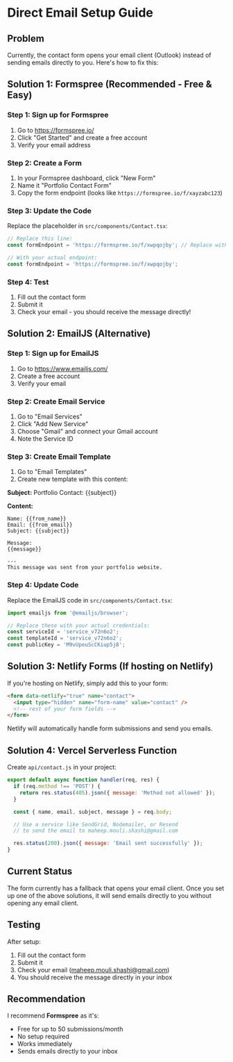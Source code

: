 # Direct Email Setup Guide

## Problem
Currently, the contact form opens your email client (Outlook) instead of sending emails directly to you. Here's how to fix this:

## Solution 1: Formspree (Recommended - Free & Easy)

### Step 1: Sign up for Formspree
1. Go to https://formspree.io/
2. Click "Get Started" and create a free account
3. Verify your email address

### Step 2: Create a Form
1. In your Formspree dashboard, click "New Form"
2. Name it "Portfolio Contact Form"
3. Copy the form endpoint (looks like `https://formspree.io/f/xayzabc123`)

### Step 3: Update the Code
Replace the placeholder in `src/components/Contact.tsx`:

```typescript
// Replace this line:
const formEndpoint = 'https://formspree.io/f/xwpqojby'; // Replace with your Formspree endpoint

// With your actual endpoint:
const formEndpoint = 'https://formspree.io/f/xwpqojby';
```

### Step 4: Test
1. Fill out the contact form
2. Submit it
3. Check your email - you should receive the message directly!

## Solution 2: EmailJS (Alternative)

### Step 1: Sign up for EmailJS
1. Go to https://www.emailjs.com/
2. Create a free account
3. Verify your email

### Step 2: Create Email Service
1. Go to "Email Services"
2. Click "Add New Service"
3. Choose "Gmail" and connect your Gmail account
4. Note the Service ID

### Step 3: Create Email Template
1. Go to "Email Templates"
2. Create new template with this content:

**Subject:** Portfolio Contact: {{subject}}

**Content:**
```
Name: {{from_name}}
Email: {{from_email}}
Subject: {{subject}}

Message:
{{message}}

---
This message was sent from your portfolio website.
```

### Step 4: Update Code
Replace the EmailJS code in `src/components/Contact.tsx`:

```typescript
import emailjs from '@emailjs/browser';

// Replace these with your actual credentials:
const serviceId = 'service_v72n6o2';
const templateId = 'service_v72n6o2';
const publicKey = 'M9vUpeuScCKiup5j8';
```

## Solution 3: Netlify Forms (If hosting on Netlify)

If you're hosting on Netlify, simply add this to your form:

```html
<form data-netlify="true" name="contact">
  <input type="hidden" name="form-name" value="contact" />
  <!-- rest of your form fields -->
</form>
```

Netlify will automatically handle form submissions and send you emails.

## Solution 4: Vercel Serverless Function

Create `api/contact.js` in your project:

```javascript
export default async function handler(req, res) {
  if (req.method !== 'POST') {
    return res.status(405).json({ message: 'Method not allowed' });
  }

  const { name, email, subject, message } = req.body;

  // Use a service like SendGrid, Nodemailer, or Resend
  // to send the email to maheep.mouli.shashi@gmail.com

  res.status(200).json({ message: 'Email sent successfully' });
}
```

## Current Status
The form currently has a fallback that opens your email client. Once you set up one of the above solutions, it will send emails directly to you without opening any email client.

## Testing
After setup:
1. Fill out the contact form
2. Submit it
3. Check your email (maheep.mouli.shashi@gmail.com)
4. You should receive the message directly in your inbox

## Recommendation
I recommend **Formspree** as it's:
- Free for up to 50 submissions/month
- No setup required
- Works immediately
- Sends emails directly to your inbox 